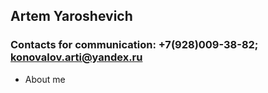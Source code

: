 ## Artem Yaroshevich
### Contacts for communication: +7(928)009-38-82; konovalov.arti@yandex.ru
<ul><li>About me</li> </ul>